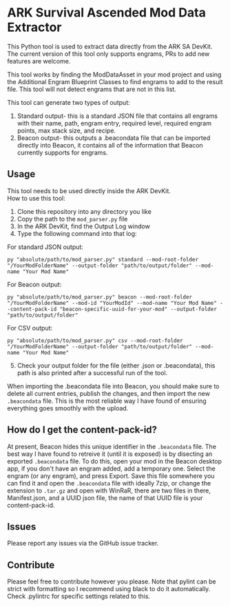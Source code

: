 # ARK Survival Ascended Mod Data Extractor  
  
This Python tool is used to extract data directly from the ARK SA DevKit. The current version of this tool only supports engrams, PRs to add new features are welcome.  
  
This tool works by finding the ModDataAsset in your mod project and using the Additional Engram Blueprint Classes to find engrams to add to the result file. This tool will not detect engrams that are not in this list.  
  
This tool can generate two types of output:  
1. Standard output- this is a standard JSON file that contains all engrams with their name, path, engram entry, required level, required engram points, max stack size, and recipe.  
2. Beacon output- this outputs a .beacondata file that can be imported directly into Beacon, it contains all of the information that Beacon currently supports for engrams.  
  

## Usage  
  
This tool needs to be used directly inside the ARK DevKit.  
How to use this tool:  
1. Clone this repository into any directory you like  
2. Copy the path to the ```mod_parser.py``` file  
3. In the ARK DevKit, find the Output Log window  
4. Type the following command into that log:  
  
For standard JSON output:  
```
py "absolute/path/to/mod_parser.py" standard --mod-root-folder "/YourModFolderName" --output-folder "path/to/output/folder" --mod-name "Your Mod Name"
```
  
For Beacon output:  
```
py "absolute/path/to/mod_parser.py" beacon --mod-root-folder "/YourModFolderName" --mod-id "YourModId" --mod-name "Your Mod Name" --content-pack-id "beacon-specific-uuid-for-your-mod" --output-folder "path/to/output/folder"
```
  
For CSV output:  
```
py "absolute/path/to/mod_parser.py" csv --mod-root-folder "/YourModFolderName" --output-folder "path/to/output/folder" --mod-name "Your Mod Name"
```
  
5. Check your output folder for the file (either .json or .beacondata), this path is also printed after a successful run of the tool.  
  
When importing the .beacondata file into Beacon, you should make sure to delete all current entries, publish the changes, and then import the new ```.beacondata``` file. This is the most reliable way I have found of ensuring everything goes smoothly with the upload.  
  
  
## How do I get the content-pack-id?  

At present, Beacon hides this unique identifier in the ```.beacondata``` file. The best way I have found to retreive it (until it is exposed) is by disecting an exported ```.beacondata``` file. To do this, open your mod in the Beacon desktop app, if you don't have an engram added, add a temporary one. Select the engram (or any engram), and press Export. Save this file somewhere you can find it and open the ```.beacondata``` file with ideally 7zip, or change the extension to ```.tar.gz``` and open with WinRaR, there are two files in there, Manifest.json, and a UUID json file, the name of that UUID file is your content-pack-id.  
  
  
## Issues  
  
Please report any issues via the GitHub issue tracker.  
  

## Contribute  
  
Please feel free to contribute however you please. Note that pylint can be strict with formatting so I recommend using black to do it automatically. Check .pylintrc for specific settings related to this.
